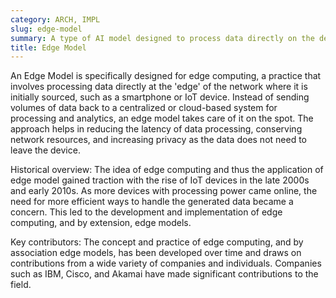 ```yaml
---
category: ARCH, IMPL
slug: edge-model
summary: A type of AI model designed to process data directly on the device it was collected from, limiting the need for data transfer.
title: Edge Model
---
```


An Edge Model is specifically designed for edge computing, a practice that involves processing data directly at the 'edge' of the network where it is initially sourced, such as a smartphone or IoT device. Instead of sending volumes of data back to a centralized or cloud-based system for processing and analytics, an edge model takes care of it on the spot. The approach helps in reducing the latency of data processing, conserving network resources, and increasing privacy as the data does not need to leave the device.

Historical overview: The idea of edge computing and thus the application of edge model gained traction with the rise of IoT devices in the late 2000s and early 2010s. As more devices with processing power came online, the need for more efficient ways to handle the generated data became a concern. This led to the development and implementation of edge computing, and by extension, edge models.

Key contributors: The concept and practice of edge computing, and by association edge models, has been developed over time and draws on contributions from a wide variety of companies and individuals. Companies such as IBM, Cisco, and Akamai have made significant contributions to the field.